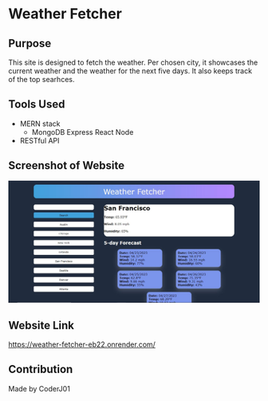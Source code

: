 # Weather Fetcher

## Purpose
This site is designed to fetch the weather. Per chosen city, it showcases the current weather and the weather for the next five days. It also keeps track of the top searhces.

## Tools Used
* MERN stack
    * MongoDB Express React Node
* RESTful API

## Screenshot of Website
![Alt text](./assets/images/image-screenshot.JPG?raw=true 'Weather Fetcher')

## Website Link
https://weather-fetcher-eb22.onrender.com/

## Contribution
Made by CoderJ01
